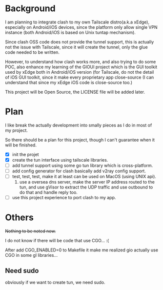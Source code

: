 # Background

I am planning to integrate clash to my own Tailscale distro(a.k.a xEdge), especially on Android/iOS devices,
since the platform only allow single VPN instance (both Android/iOS is based on Unix tuntap mechanism).

Since clash OSS code does not provide the tunnel support, this is actually not the issue with Tailscale,
since it will create the tunnel, only the glue code needed to be written.

However, to understand how clash works more, and also trying to do some POC, also enhance my learning of
the GIOUI project which is the GUI toolkit used by xEdge both in Android/iOS version (for Tailscale, do not
the detail of iOS GUI toolkit, since it make every proprietary app close-source (I can understand that since
my xEdge iOS code is close-source too.)

This project will be Open Source, the LICENSE file will be added later.

# Plan

I like break the actually development into smally pieces as I do in most of my project.

So there should be a plan for this project, though I can't guarantee when it will be finished.

- [x] init the projet
- [x] create the tun interface using tailscale libraries.
- [ ] add tunnel support using some go tun library which is cross-platform.
- [ ] add config generator for clash basically add v2ray config support.
- [ ] test, test, test, make it at least can be used on MacOS (using UNIX api).
  1. use a oversea dns server, make the server IP address routed to the tun, and use
     gVisor to extract the UDP traffic and use outbound to do that and handle reply too.
- [ ] use this project experience to port clash to my app.

# Others

~~Nothing to be noted now.~~

I do not know if there will be code that use CGO... :(

After add CGO_ENABLED=0 to Makefile it make me realized gio actually use CGO in some gl libraries...


## Need sudo

obviously if we want to create tun, we need sudo.
